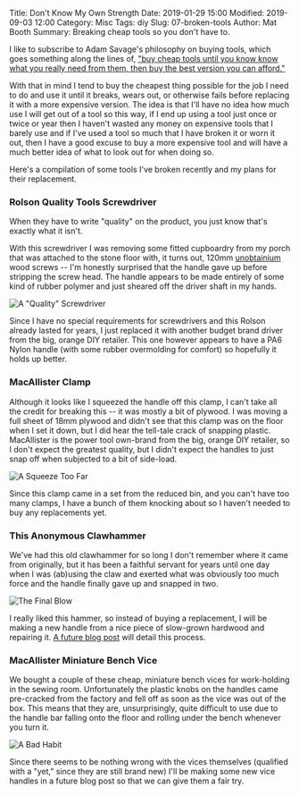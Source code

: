 Title: Don't Know My Own Strength
Date: 2019-01-29 15:00
Modified: 2019-09-03 12:00
Category: Misc
Tags: diy
Slug: 07-broken-tools
Author: Mat Booth
Summary: Breaking cheap tools so you don't have to.

I like to subscribe to Adam Savage's philosophy on buying tools, which goes something along the lines of, ["buy cheap tools until you know know what you really need from them, then buy the best version you can afford."](https://www.reddit.com/r/maker/comments/4hv3an/maker_ama_series_i_am_adam_savage_maker/d2slfgb/)

With that in mind I tend to buy the cheapest thing possible for the job I need to do and use it until it breaks, wears out, or otherwise fails before replacing it with a more expensive version. The idea is that I'll have no idea how much use I will get out of a tool so this way, if I end up using a tool just once or twice or year then I haven't wasted any money on expensive tools that I barely use and if I've used a tool so much that I have broken it or worn it out, then I have a good excuse to buy a more expensive tool and will have a much better idea of what to look out for when doing so.

Here's a compilation of some tools I've broken recently and my plans for their replacement.

### Rolson Quality Tools Screwdriver

When they have to write "quality" on the product, you just know that's exactly what it isn't.

With this screwdriver I was removing some fitted cupboardry from my porch that was attached to the stone floor with, it turns out, 120mm [unobtainium](https://en.wikipedia.org/wiki/Unobtainium) wood screws -- I'm honestly surprised that the handle gave up before stripping the screw head. The handle appears to be made entirely of some kind of rubber polymer and just sheared off the driver shaft in my hands.

![A "Quality" Screwdriver]({static}/images/diy/07-broken_screwdriver_small.jpg)

Since I have no special requirements for screwdrivers and this Rolson already lasted for years, I just replaced it with another budget brand driver from the big, orange DIY retailer. This one however appears to have a PA6 Nylon handle (with some rubber overmolding for comfort) so hopefully it holds up better.

### MacAllister Clamp

Although it looks like I squeezed the handle off this clamp, I can't take all the credit for breaking this -- it was mostly a bit of plywood. I was moving a full sheet of 18mm plywood and didn't see that this clamp was on the floor when I set it down, but I did hear the tell-tale crack of snapping plastic. MacAllister is the power tool own-brand from the big, orange DIY retailer, so I don't expect the greatest quality, but I didn't expect the handles to just snap off when subjected to a bit of side-load.

![A Squeeze Too Far]({static}/images/diy/07-broken_clamp_small.jpg)

Since this clamp came in a set from the reduced bin, and you can't have too many clamps, I have a bunch of them knocking about so I haven't needed to buy any replacements yet.

### This Anonymous Clawhammer

We've had this old clawhammer for so long I don't remember where it came from originally, but it has been a faithful servant for years until one day when I was (ab)using the claw and exerted what was obviously too much force and the handle finally gave up and snapped in two.

![The Final Blow]({static}/images/diy/07-broken_hammer_small.jpg)

I really liked this hammer, so instead of buying a replacement, I will be making a new handle from a nice piece of slow-grown hardwood and repairing it. [A future blog post](/11-simple-hammer-repair.html) will detail this process.

### MacAllister Miniature Bench Vice

We bought a couple of these cheap, miniature bench vices for work-holding in the sewing room. Unfortunately the plastic knobs on the handles came pre-cracked from the factory and fell off as soon as the vice was out of the box. This means that they are, unsurprisingly, quite difficult to use due to the handle bar falling onto the floor and rolling under the bench whenever you turn it.

![A Bad Habit]({static}/images/diy/07-broken_vice_hand_small.jpg)

Since there seems to be nothing wrong with the vices themselves (qualified with a "yet," since they are still brand new) I'll be making some new vice handles in a future blog post so that we can give them a fair try.
